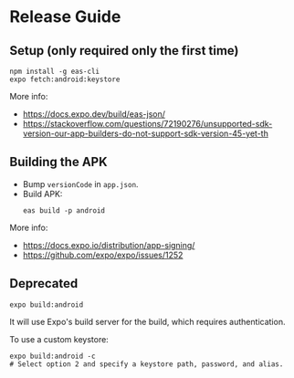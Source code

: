 # Release Guide

## Setup (only required only the first time)

```
npm install -g eas-cli
expo fetch:android:keystore
```

More info:
- https://docs.expo.dev/build/eas-json/
- https://stackoverflow.com/questions/72190276/unsupported-sdk-version-our-app-builders-do-not-support-sdk-version-45-yet-th


## Building the APK

- Bump `versionCode` in `app.json`.
- Build APK:
  ```
  eas build -p android
  ```

More info:
- https://docs.expo.io/distribution/app-signing/
- https://github.com/expo/expo/issues/1252



## Deprecated

```
expo build:android
```

It will use Expo's build server for the build, which requires authentication.

To use a custom keystore:
```
expo build:android -c
# Select option 2 and specify a keystore path, password, and alias.
```
